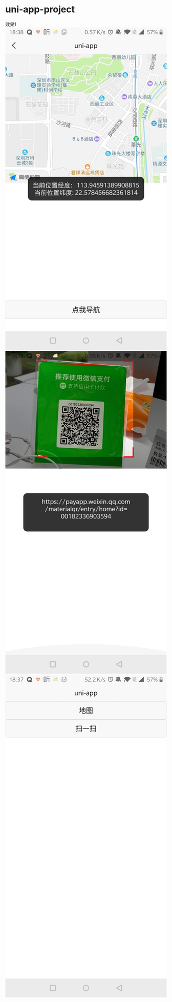 # uni-app-project
效果1
![效果1](https://github.com/hwq992689548/uni-app-project/blob/master/1331550227112_.pic.jpg?raw=true)
![效果2](https://github.com/hwq992689548/uni-app-project/blob/master/1341550227119_.pic.jpg?raw=true)
![效果3](https://github.com/hwq992689548/uni-app-project/blob/master/1351550227120_.pic_hd.jpg?raw=true)
